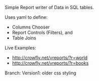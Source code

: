 Simple Report writer of Data in SQL tables.

Uses yaml to define:

* Columns Chooser
* Report Controls (Filters), and
* Table Joins

Live Examples:

* http://crowfly.net/vreports/?r=world
* http://crowfly.net/vreports/?r=books 

Branch: Version1: older css styling
